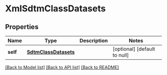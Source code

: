 # XmlSdtmClassDatasets

## Properties
Name | Type | Description | Notes
------------ | ------------- | ------------- | -------------
**self** | [**SdtmClassDatasets**](SdtmClassDatasets.md) |  | [optional] [default to null]

[[Back to Model list]](../README.md#documentation-for-models) [[Back to API list]](../README.md#documentation-for-api-endpoints) [[Back to README]](../README.md)


